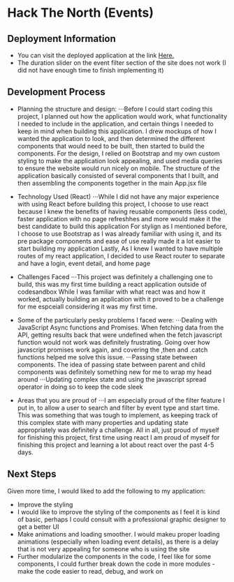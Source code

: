 # Hack The North (Events)

## Deployment Information 
* You can visit the deployed application at the link [Here.](https://stormy-ravine-02564.herokuapp.com/)
* The duration slider on the event filter section of the site does not work (I did not have enough time to finish implementing it)

## Development Process
* Planning the structure and design:
⋅⋅⋅Before I could start coding this project, I planned out how the application would work, what functionality I needed to include in the application, and certain things I needed to keep in mind when building this application. I drew mockups of how I wanted the application to look, and then determined the different components that would need to be built, then started to build the components. For the design, I relied on Bootstrap and my own custom styling to make the application look appealing, and used media queries to ensure the website would run nicely on mobile. The structure of the application basically consisted of several components that I built, and then assembling the components together in the main App.jsx file 

* Technology Used (React)
⋅⋅⋅While I did not have any major experience with using React before building this project, I choose to use react because I knew the benefits of having reusable components (less code), faster application with no page refreshhes and more would make it the best candidate to build this application 
For stylign as I mentioned before, I choose to use Bootstrap as I was already familiar with using it, and its pre package components and ease of use really made it a lot easier to start building my application 
Lastly, As I knew I wanted to have multiple routes of my react application, I decided to use React router to separate and have a login, event detail, and home page  
* Challenges Faced
⋅⋅⋅This project was definitely a challenging one to build, this was my first time building a react application outside of codesandbox
While I was familiar with what react was and how it worked, actually building an application with it proved to be a challenge for me espceiall considering it was my first time. 
* Some of the particularly pesky problems I faced were:
⋅⋅⋅Dealing with JavaScript Async functions and Promises. When fetching data from the API, getting results back that were undefined when the fetch javascript function would not work was definitely frustrating. Going over how javascript promises work again, and covering the ,then and .catch functions helped me solve this issue.
⋅⋅⋅Passing state between components. The idea of passing state between parent and child components was definitely something new for me to wrap my head around 
⋅⋅⋅Updating complex state and using the javascript spread operator in doing so to keep the code sleek 

* Areas that you are proud of
⋅⋅⋅I am especially proud of the filter feature I put in, to allow a user to search and filter by event type and start time. This was something that was tough to implement, as keeping track of this complex state with many properties and updating state appropriately was definitely a challenge. All in all, just proud of myself for finishing this project, first time using react I am proud of myself for finishing this project and learning a lot about react over the past 4-5 days.

## Next Steps
Given more time, I would liked to add the following to my application:
* Improve the styling
* I would like to improve the styling of the components as I feel it is kind of basic, perhaps I could consult with a professional graphic designer to get a better UI 
* Make animations and loading smoother. I would makeu proper loading animations (especially when loading event details), as there is a delay that is not very appealing for someone who is using the site
* Further modularize the components in the code, I feel like for some components, I could further break down the code in more modules - make the code easier to read, debug, and work on

